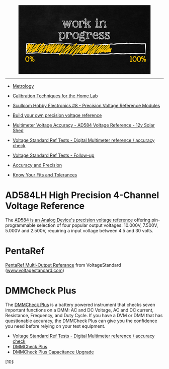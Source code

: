<!--
Maintainer:   jeffskinnerbox@yahoo.com / www.jeffskinnerbox.me
Version:      0.0.0
-->


<div align="center">
<img src="https://raw.githubusercontent.com/jeffskinnerbox/blog/main/content/images/banners-bkgrds/work-in-progress.jpg" title="These materials require additional work and are not ready for general use." align="center" width=420px height=219px>
</div>


-----





* [Metrology](https://en.wikipedia.org/wiki/Metrology)

* [Calibration Techniques for the Home Lab](http://ve2azx.net/technical/CalTechniquesfortheHomeLab-2-Compressed.pdf)

* [Scullcom Hobby Electronics #8 - Precision Voltage Reference Modules](https://www.youtube.com/watch?v=zm_ZBT4t4dA)
* [Build your own precision voltage reference](https://www.youtube.com/watch?v=yzE6DZ23o9s)
* [Multimeter Voltage Accuracy - AD584 Voltage Reference - 12v Solar Shed](https://www.youtube.com/watch?v=BQIe2hfq9-M)

* [Voltage Standard Ref Tests - Digital Multimeter reference / accuracy check](https://www.youtube.com/watch?v=jXvGpFMKj5U)
* [Voltage Standard Ref Tests - Follow-up](https://www.youtube.com/watch?v=XnTE13Szaqs&feature=emb_logo)

* [Accuracy and Precision](https://en.wikipedia.org/wiki/Accuracy_and_precision)
* [Know Your Fits and Tolerances](https://hackaday.com/2019/02/25/know-your-fits-and-tolerances/)



# AD584LH High Precision 4-Channel Voltage Reference
The [AD584 is an Analog Device's precision voltage reference][01] offering
pin-programmable selection of four popular output voltages: 10.000V, 7.500V, 5.000V and 2.500V,
requiring a input voltage between 4.5 and 30 volts.

# PentaRef
[PentaRef Multi-Output Referance][02] from VoltageStandard (www.voltagestandard.com)

# DMMCheck Plus
The [DMMCheck Plus][03] is a battery powered instrument that checks seven important functions on a DMM: AC and DC Voltage, AC and DC current, Resistance, Frequency, and Duty Cycle.  If you have a DVM or DMM that has questionable accuracy, the DMMCheck Plus can give you the confidence you need before relying on your test equipment.

* [Voltage Standard Ref Tests - Digital Multimeter reference / accuracy check](https://www.youtube.com/watch?v=jXvGpFMKj5U)
* [DMMCheck Plus](https://www.youtube.com/watch?v=iBQChftK9BA)
* [DMMCheck Plus Capacitance Upgrade](https://www.youtube.com/watch?v=rMVbVMngRI0)



[01]:https://pdf1.alldatasheet.pl/datasheet-pdf/view/48075/AD/AD584LH.html
[02]:https://voltagestandard.com/pentaref
[03]:https://dmmcheckplus.com/
[04]:
[05]:
[06]:
[07]:
[08]:
[09]:
[10]:
